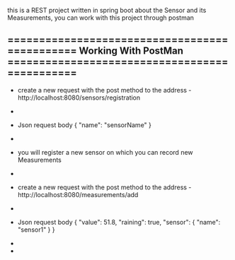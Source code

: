 this is a REST project written in spring boot about the Sensor and its Measurements, you can work with this project through postman

============================================== Working With PostMan ==============================================
-
- create a new request with the post method to the address - http://localhost:8080/sensors/registration
- 
- Json request body {
												"name": "sensorName"
       				}
- 					
- you will register a new sensor on which you can record new Measurements
-
- create a new request with the post method to the address - http://localhost:8080/measurements/add
-
- Json request body {
                    "value": 51.8,
   									"raining": true,
          				  "sensor": {
  											"name": "sensor1"
    									}
									  }

-
-

